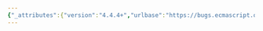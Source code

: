```yaml
---
{"_attributes":{"version":"4.4.4+","urlbase":"https://bugs.ecmascript.org/","maintainer":"dherman@mozilla.com"},"bug":{"bug_id":1356,"creation_ts":"2013-03-19 06:40:00 -0700","short_desc":"wrong step referenced in 10.4.2","delta_ts":"2013-05-14 18:12:55 -0700","product":"Draft for 6th Edition","component":"editorial issue","version":"Rev 14: March 8, 2013 Draft","rep_platform":"All","op_sys":"All","bug_status":"RESOLVED","resolution":"FIXED","priority":"Normal","bug_severity":"enhancement","everconfirmed":true,"reporter":{"uid":"samth","name":"Sam Tobin-Hochstadt [:samth]"},"assigned_to":{"uid":"allen","name":"Allen Wirfs-Brock"},"long_desc":[{"commentid":3502,"comment_count":0,"who":{"uid":"samth","name":"Sam Tobin-Hochstadt [:samth]"},"bug_when":"2013-03-19 06:40:52 -0700","thetext":"In 10.4.2, it refers to the loop in Step 4, but the loop is in Step 2, and there is no step 4."},{"commentid":3756,"comment_count":1,"who":{"uid":"allen","name":"Allen Wirfs-Brock"},"bug_when":"2013-05-12 14:10:08 -0700","thetext":"fixed in rev15 editor's draft."},{"commentid":3855,"comment_count":2,"who":{"uid":"allen","name":"Allen Wirfs-Brock"},"bug_when":"2013-05-14 18:12:55 -0700","thetext":"resolved in rev 15, May 14, 2013 draft"}]}}
---
```

